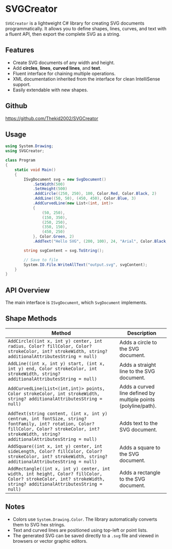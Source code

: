# SVGCreator

`SVGCreator` is a lightweight C# library for creating SVG documents programmatically. It allows you to define shapes, lines, curves, and text with a fluent API, then export the complete SVG as a string.

## Features

- Create SVG documents of any width and height.
- Add **circles**, **lines**, **curved lines**, and **text**.
- Fluent interface for chaining multiple operations.
- XML documentation inherited from the interface for clean IntelliSense support.
- Easily extendable with new shapes.

## Github
https://github.com/Thekid2002/SVGCreator

## Usage

```csharp
using System.Drawing;
using SVGCreator;

class Program
{
    static void Main()
    {
        ISvgDocument svg = new SvgDocument()
            .SetWidth(500)
            .SetHeight(500)
            .AddCircle((250, 250), 100, Color.Red, Color.Black, 2)
            .AddLine((50, 50), (450, 450), Color.Blue, 3)
            .AddCurvedLine(new List<(int, int)>
            {
                (50, 250),
                (150, 350),
                (250, 250),
                (350, 150),
                (450, 250)
            }, Color.Green, 2)
            .AddText("Hello SVG", (200, 100), 24, "Arial", Color.Black, null, null);

        string svgContent = svg.ToString();

        // Save to file
        System.IO.File.WriteAllText("output.svg", svgContent);
    }
}
```

## API Overview

The main interface is `ISvgDocument`, which `SvgDocument` implements.


## Shape Methods

| Method                                                                                                                                                                                                | Description |
|-------------------------------------------------------------------------------------------------------------------------------------------------------------------------------------------------------|-------------|
| `AddCircle((int x, int y) center, int radius, Color? fillColor, Color? strokeColor, int? strokeWidth, string? additionalAttributesString = null)`                                                     | Adds a circle to the SVG document. |
| `AddLine((int x, int y) start, (int x, int y) end, Color strokeColor, int strokeWidth, string? additionalAttributesString = null)`                                                                    | Adds a straight line to the SVG document. |
| `AddCurvedLine(List<(int,int)> points, Color strokeColor, int strokeWidth, string? additionalAttributesString = null)`                                                                                | Adds a curved line defined by multiple points (polyline/path). |
| `AddText(string content, (int x, int y) centrum, int fontSize, string? fontFamily, int? rotation, Color? fillColor, Color? strokeColor, int? strokeWidth, string? additionalAttributesString = null)` | Adds text to the SVG document. |
| `AddSquare((int x, int y) center, int sideLength, Color? fillColor, Color? strokeColor, int? strokeWidth, string? additionalAttributesString = null)`                                                 | Adds a square to the SVG document. |
| `AddRectangle((int x, int y) center, int width, int height, Color? fillColor, Color? strokeColor, int? strokeWidth, string? additionalAttributesString = null)`                                       | Adds a rectangle to the SVG document. |

## Notes

- Colors use `System.Drawing.Color`. The library automatically converts them to SVG hex strings.
- Text and curved lines are positioned using top-left or point lists.
- The generated SVG can be saved directly to a `.svg` file and viewed in browsers or vector graphic editors.
